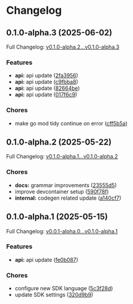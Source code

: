 # Changelog

## 0.1.0-alpha.3 (2025-06-02)

Full Changelog: [v0.1.0-alpha.2...v0.1.0-alpha.3](https://github.com/ArcadeAI/arcade-go/compare/v0.1.0-alpha.2...v0.1.0-alpha.3)

### Features

* **api:** api update ([2fa3956](https://github.com/ArcadeAI/arcade-go/commit/2fa395681a437f4383d51caf3f62bed61ccd8637))
* **api:** api update ([c9fbba8](https://github.com/ArcadeAI/arcade-go/commit/c9fbba8e1b2030d6ab6cf360084d3f3ba19db664))
* **api:** api update ([82664be](https://github.com/ArcadeAI/arcade-go/commit/82664be71e4c8eeaf8a1b436fe5c9e9bd905a888))
* **api:** api update ([017f6c9](https://github.com/ArcadeAI/arcade-go/commit/017f6c919b1e6067bffe8ade3e528a7f24e91df3))


### Chores

* make go mod tidy continue on error ([cff5b5a](https://github.com/ArcadeAI/arcade-go/commit/cff5b5a97e7fa025c0d75aaa1840ea5c67035d4a))

## 0.1.0-alpha.2 (2025-05-22)

Full Changelog: [v0.1.0-alpha.1...v0.1.0-alpha.2](https://github.com/ArcadeAI/arcade-go/compare/v0.1.0-alpha.1...v0.1.0-alpha.2)

### Chores

* **docs:** grammar improvements ([23555d5](https://github.com/ArcadeAI/arcade-go/commit/23555d5f4124638a7899e2c633072174effd80c9))
* improve devcontainer setup ([590f78f](https://github.com/ArcadeAI/arcade-go/commit/590f78fb7f1187c622d8145783f84f09d2e737dd))
* **internal:** codegen related update ([a140cf7](https://github.com/ArcadeAI/arcade-go/commit/a140cf733cfd686b47d7312419aa800a33d7db5c))

## 0.1.0-alpha.1 (2025-05-15)

Full Changelog: [v0.0.1-alpha.0...v0.1.0-alpha.1](https://github.com/ArcadeAI/arcade-go/compare/v0.0.1-alpha.0...v0.1.0-alpha.1)

### Features

* **api:** api update ([fe0b087](https://github.com/ArcadeAI/arcade-go/commit/fe0b087673678e70c3cd6b829bbea45918d56491))


### Chores

* configure new SDK language ([5c3f28d](https://github.com/ArcadeAI/arcade-go/commit/5c3f28d7f2c11b28787c3d2ca9920351635c404f))
* update SDK settings ([320d9b9](https://github.com/ArcadeAI/arcade-go/commit/320d9b963c75b4001944783e7cba67ca31a411d7))
